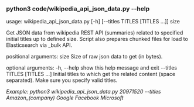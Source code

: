 ### python3 code/wikipedia_api_json_data.py --help
usage: wikipedia_api_json_data.py [-h] [--titles TITLES [TITLES ...]] size

Get JSON data from wikipedia REST API (summaries) related to specified initial
titles up to defined size. Script also prepares chunked files for load to
Elasticsearch via _bulk API.

positional arguments:
  size                  Size of raw json data to get (in bytes).

optional arguments:
  -h, --help            show this help message and exit
  --titles TITLES [TITLES ...]
                        Initial titles to which get the related content (space
                        separated). Make sure you specify valid titles.

*Example: python3 wikipedia_api_json_data.py 20971520 --titles Amazon_\(company\) Google Facebook Microsoft*